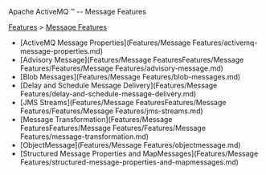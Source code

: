 Apache ActiveMQ ™ -- Message Features 

[Features](features.md) > [Message Features](FeaturesFeatures/Features/message-features.md)


*   [ActiveMQ Message Properties](Features/Message Features/activemq-message-properties.md)
*   [Advisory Message](Features/Message FeaturesFeatures/Message Features/Features/Message Features/advisory-message.md)
*   [Blob Messages](Features/Message Features/blob-messages.md)
*   [Delay and Schedule Message Delivery](Features/Message Features/delay-and-schedule-message-delivery.md)
*   [JMS Streams](Features/Message FeaturesFeatures/Message Features/Features/Message Features/jms-streams.md)
*   [Message Transformation](Features/Message FeaturesFeatures/Message Features/Features/Message Features/message-transformation.md)
*   [ObjectMessage](Features/Message Features/objectmessage.md)
*   [Structured Message Properties and MapMessages](Features/Message Features/structured-message-properties-and-mapmessages.md)

